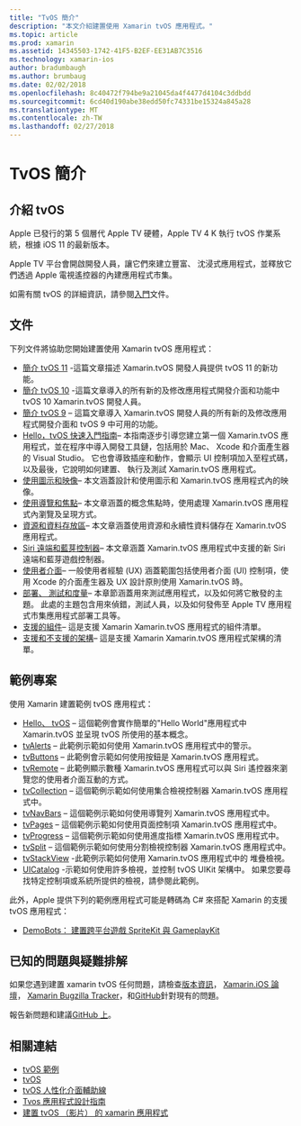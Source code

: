 ```yaml
---
title: "TvOS 簡介"
description: "本文介紹建置使用 Xamarin tvOS 應用程式。"
ms.topic: article
ms.prod: xamarin
ms.assetid: 14345503-1742-41F5-B2EF-EE31AB7C3516
ms.technology: xamarin-ios
author: bradumbaugh
ms.author: brumbaug
ms.date: 02/02/2018
ms.openlocfilehash: 8c40472f794be9a21045da4f4477d4104c3ddbdd
ms.sourcegitcommit: 6cd40d190abe38edd50fc74331be15324a845a28
ms.translationtype: MT
ms.contentlocale: zh-TW
ms.lasthandoff: 02/27/2018
---
```

# <a name="introduction-to-tvos"></a>TvOS 簡介

## <a name="introducing-tvos"></a>介紹 tvOS

Apple 已發行的第 5 個層代 Apple TV 硬體，Apple TV 4 K 執行 tvOS 作業系統，根據 iOS 11 的最新版本。

Apple TV 平台會開啟開發人員，讓它們來建立豐富、 沈浸式應用程式，並釋放它們透過 Apple 電視遙控器的內建應用程式市集。

如需有關 tvOS 的詳細資訊，請參閱[入門](~/ios/tvos/get-started/index.md)文件。

## <a name="documentation"></a>文件

下列文件將協助您開始建置使用 Xamarin tvOS 應用程式：

- [簡介 tvOS 11](~/ios/tvos/platform/introduction-to-tvos11.md) -這篇文章描述 Xamarin.tvOS 開發人員提供 tvOS 11 的新功能。
- [簡介 tvOS 10](~/ios/tvos/platform/introduction-to-tvos10/index.md) -這篇文章導入的所有新的及修改應用程式開發介面和功能中 tvOS 10 Xamarin.tvOS 開發人員。
- [簡介 tvOS 9](~/ios/tvos/platform/tvos9.md) – 這篇文章導入 Xamarin.tvOS 開發人員的所有新的及修改應用程式開發介面和 tvOS 9 中可用的功能。 
- [Hello，tvOS 快速入門指南](~/ios/tvos/get-started/hello-tvos.md)– 本指南逐步引導您建立第一個 Xamarin.tvOS 應用程式，並在程序中導入開發工具鏈，包括用於 Mac、 Xcode 和介面產生器的 Visual Studio。 它也會導致插座和動作，會顯示 UI 控制項加入至程式碼，以及最後，它說明如何建置、 執行及測試 Xamarin.tvOS 應用程式。
- [使用圖示和映像](~/ios/tvos/app-fundamentals/icons-images.md)– 本文涵蓋設計和使用圖示和 Xamarin.tvOS 應用程式內的映像。
- [使用導覽和焦點](~/ios/tvos/app-fundamentals/navigation-focus.md)– 本文章涵蓋的概念焦點時，使用處理 Xamarin.tvOS 應用程式內瀏覽及呈現方式。
- [資源和資料存放區](~/ios/tvos/app-fundamentals/resources-data-storage.md)– 本文章涵蓋使用資源和永續性資料儲存在 Xamarin.tvOS 應用程式。
- [Siri 遠端和藍芽控制器](~/ios/tvos/platform/remote-bluetooth.md)– 本文章涵蓋 Xamarin.tvOS 應用程式中支援的新 Siri 遠端和藍芽遊戲控制器。
- [使用者介面](~/ios/tvos/user-interface/index.md)– 一般使用者經驗 (UX) 涵蓋範圍包括使用者介面 (UI) 控制項，使用 Xcode 的介面產生器及 UX 設計原則使用 Xamarin.tvOS 時。
- [部署、 測試和度量](~/ios/tvos/deploy-test/index.md)– 本章節涵蓋用來測試應用程式，以及如何將它散發的主題。 此處的主題包含用來偵錯，測試人員，以及如何發佈至 Apple TV 應用程式市集應用程式部署工具等。
- [支援的組件](~/ios/tvos/internals/assemblies.md)– 這是支援 Xamarin Xamarin.tvOS 應用程式的組件清單。
- [支援和不支援的架構](~/ios/tvos/internals/frameworks.md)– 這是支援 Xamarin Xamarin.tvOS 應用程式架構的清單。

## <a name="sample-projects"></a>範例專案

使用 Xamarin 建置範例 tvOS 應用程式：

- [Hello、 tvOS](https://developer.xamarin.com/samples/monotouch/tvos/Hello-tvOS/) – 這個範例會實作簡單的"Hello World"應用程式中 Xamarin.tvOS 並呈現 tvOS 所使用的基本概念。
- [tvAlerts](https://developer.xamarin.com/samples/monotouch/tvos/tvAlerts/) – 此範例示範如何使用 Xamarin.tvOS 應用程式中的警示。
- [tvButtons](https://developer.xamarin.com/samples/monotouch/tvos/tvButtons/) – 此範例會示範如何使用按鈕是 Xamarin.tvOS 應用程式。
- [tvRemote](https://developer.xamarin.com/samples/monotouch/tvos/tvRemote/) – 此範例顯示數種 Xamarin.tvOS 應用程式可以與 Siri 遙控器來瀏覽您的使用者介面互動的方式。
- [tvCollection](https://developer.xamarin.com/samples/monotouch/tvos/tvCollection/) – 這個範例示範如何使用集合檢視控制器 Xamarin.tvOS 應用程式中。
- [tvNavBars](https://developer.xamarin.com/samples/monotouch/tvos/tvNavBars/) – 這個範例示範如何使用導覽列 Xamarin.tvOS 應用程式中。
- [tvPages](https://developer.xamarin.com/samples/monotouch/tvos/tvPages/) – 這個範例示範如何使用頁面控制項 Xamarin.tvOS 應用程式中。
- [tvProgress](https://developer.xamarin.com/samples/monotouch/tvos/tvProgress/) – 這個範例示範如何使用進度指標 Xamarin.tvOS 應用程式中。
- [tvSplit](https://developer.xamarin.com/samples/monotouch/tvos/tvSplit/) – 這個範例示範如何使用分割檢視控制器 Xamarin.tvOS 應用程式中。
- [tvStackView](https://developer.xamarin.com/samples/monotouch/tvos/tvStackView/) -此範例示範如何使用 Xamarin.tvOS 應用程式中的 堆疊檢視。
- [UICatalog](https://developer.xamarin.com/samples/monotouch/tvos/UICatalog/) -示範如何使用許多檢視，並控制 tvOS UIKit 架構中。 如果您要尋找特定控制項或系統所提供的檢視，請參閱此範例。

此外，Apple 提供下列的範例應用程式可能是轉碼為 C# 來搭配 Xamarin 的支援 tvOS 應用程式：

- [DemoBots： 建置跨平台遊戲 SpriteKit 與 GameplayKit](https://developer.apple.com/library/prerelease/tvos/samplecode/DemoBots/)

## <a name="known-issues-and-troubleshooting"></a>已知的問題與疑難排解

如果您遇到建置 xamarin tvOS 任何問題，請檢查[版本資訊](http://releases.xamarin.com/)， [Xamarin.iOS 論壇](https://forums.xamarin.com/categories/ios)， [Xamarin Bugzilla Tracker](https://bugzilla.xamarin.com/query.cgi?product=iOS)，和[GitHub](https://github.com/xamarin/xamarin-macios/issues)針對現有的問題。 

報告新問題和建議[GitHub 上](https://github.com/xamarin/xamarin-macios/issues)。 


## <a name="related-links"></a>相關連結

- [tvOS 範例](https://developer.xamarin.com/samples/tvos/all/)
- [tvOS](https://developer.apple.com/tvos/)
- [tvOS 人性化介面輔助線](https://developer.apple.com/tvos/human-interface-guidelines/)
- [Tvos 應用程式設計指南](https://developer.apple.com/library/prerelease/tvos/documentation/General/Conceptual/AppleTV_PG/)
- [建置 tvOS （影片） 的 xamarin 應用程式](https://university.xamarin.com/lightninglectures/tvos-with-xamarin)
